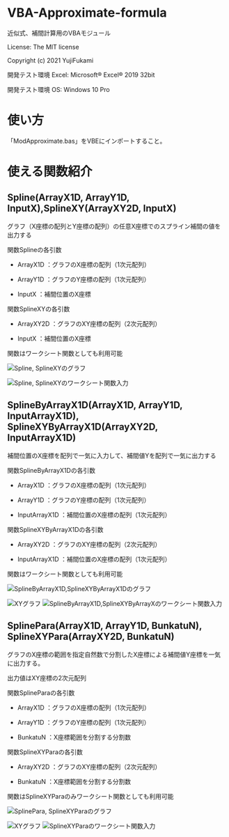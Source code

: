 # VBA-Approximate-formula
近似式、補間計算用のVBAモジュール

License: The MIT license

Copyright (c) 2021 YujiFukami

開発テスト環境 Excel: Microsoft® Excel® 2019 32bit 

開発テスト環境 OS: Windows 10 Pro

# 使い方
「ModApproximate.bas」をVBEにインポートすること。

# 使える関数紹介
## Spline(ArrayX1D, ArrayY1D, InputX),SplineXY(ArrayXY2D, InputX)
グラフ（X座標の配列とY座標の配列）の任意X座標でのスプライン補間の値を出力する

関数Splineの各引数

- ArrayX1D ：グラフのX座標の配列（1次元配列）

- ArrayY1D ：グラフのY座標の配列（1次元配列）

- InputX   ：補間位置のX座標


関数SplineXYの各引数

- ArrayXY2D  ：グラフのXY座標の配列（2次元配列）

- InputX   ：補間位置のX座標



関数はワークシート関数としても利用可能

![Spline, SplineXYのグラフ](https://user-images.githubusercontent.com/73621859/128811920-5f08c4ea-b3e9-4140-8d4c-311f2cdf6573.jpg)

![Spline, SplineXYのワークシート関数入力](https://user-images.githubusercontent.com/73621859/128811919-b027ddcc-b751-431d-ba25-8a6fc3240c0f.jpg)


## SplineByArrayX1D(ArrayX1D, ArrayY1D, InputArrayX1D), SplineXYByArrayX1D(ArrayXY2D, InputArrayX1D)
補間位置のX座標を配列で一気に入力して、補間値Yを配列で一気に出力する

関数SplineByArrayX1Dの各引数

- ArrayX1D      ：グラフのX座標の配列（1次元配列）

- ArrayY1D      ：グラフのY座標の配列（1次元配列）

- InputArrayX1D ：補間位置のX座標の配列（1次元配列）


関数SplineXYByArrayX1Dの各引数

- ArrayXY2D     ：グラフのXY座標の配列（2次元配列）

- InputArrayX1D ：補間位置のX座標の配列（1次元配列）


関数はワークシート関数としても利用可能

![SplineByArrayX1D,SplineXYByArrayX1Dのグラフ](https://user-images.githubusercontent.com/73621859/128811939-a2cd2a20-e5af-480b-b384-2b5f03869193.jpg)

![XYグラフ](https://user-images.githubusercontent.com/73621859/128813230-4aecfb81-a978-4c0f-bc6a-67682084f17e.jpg)
![SplineByArrayX1D,SplineXYByArrayXのワークシート関数入力](https://user-images.githubusercontent.com/73621859/128811938-b73fb46f-932e-41ef-8136-509f48b9edda.jpg)

## SplinePara(ArrayX1D, ArrayY1D, BunkatuN), SplineXYPara(ArrayXY2D, BunkatuN)
グラフのX座標の範囲を指定自然数で分割したX座標による補間値Y座標を一気に出力する。

出力値はXY座標の2次元配列

関数SplineParaの各引数

- ArrayX1D ：グラフのX座標の配列（1次元配列）

- ArrayY1D ：グラフのY座標の配列（1次元配列）

- BunkatuN ：X座標範囲を分割する分割数


関数SplineXYParaの各引数

- ArrayXY2D     ：グラフのXY座標の配列（2次元配列）

- BunkatuN ：X座標範囲を分割する分割数


関数はSplineXYParaのみワークシート関数としても利用可能

![SplinePara, SplineXYParaのグラフ](https://user-images.githubusercontent.com/73621859/128811937-61396b6f-712e-4bb6-ad9c-b08a466a7387.jpg)

![XYグラフ](https://user-images.githubusercontent.com/73621859/128813230-4aecfb81-a978-4c0f-bc6a-67682084f17e.jpg)
![SplineXYParaのワークシート関数入力](https://user-images.githubusercontent.com/73621859/128811940-bad25131-eadd-4d73-b3d0-3c492ad9122b.jpg)
